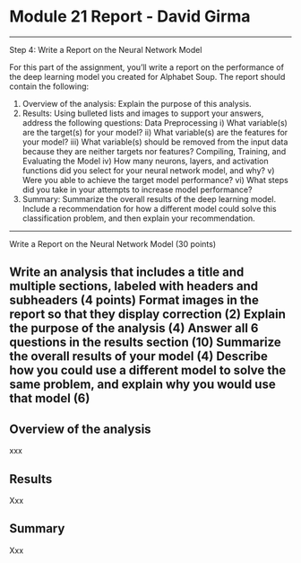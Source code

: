 # Module 21 Report - David Girma

-----
Step 4: Write a Report on the Neural Network Model

For this part of the assignment, you’ll write a report on the performance of the deep learning model you created for Alphabet Soup.
The report should contain the following:
1. Overview of the analysis: Explain the purpose of this analysis.
2. Results: Using bulleted lists and images to support your answers, address the following questions:
Data Preprocessing
i) What variable(s) are the target(s) for your model?
ii) What variable(s) are the features for your model?
iii) What variable(s) should be removed from the input data because they are neither targets nor features?
Compiling, Training, and Evaluating the Model
iv) How many neurons, layers, and activation functions did you select for your neural network model, and why?
v) Were you able to achieve the target model performance?
vi) What steps did you take in your attempts to increase model performance?
3. Summary: Summarize the overall results of the deep learning model. Include a recommendation for how a different model could solve this classification problem, and then explain your recommendation.
-----
Write a Report on the Neural Network Model (30 points)

Write an analysis that includes a title and multiple sections, labeled with headers and subheaders (4 points)
Format images in the report so that they display correction (2)
Explain the purpose of the analysis (4)
Answer all 6 questions in the results section (10)
Summarize the overall results of your model (4)
Describe how you could use a different model to solve the same problem, and explain why you would use that model (6)
-----

## Overview of the analysis

xxx



## Results

Xxx



## Summary

Xxx